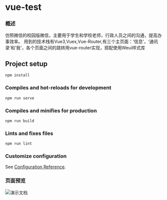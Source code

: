 # vue-test
### 概述
仿照微信的校园版微信，主要用于学生和学校老师，行政人员之间的沟通，提高办事效率。
用到的技术栈有Vue3,Vuex,Vue-Router,有三个主页面：‘信息’，‘通讯录’和‘我’，各个页面之间的跳转用vue-router实现，搭配使用Weui样式库

## Project setup
```
npm install
```

### Compiles and hot-reloads for development
```
npm run serve
```

### Compiles and minifies for production
```
npm run build
```

### Lints and fixes files
```
npm run lint
```

### Customize configuration
See [Configuration Reference](https://cli.vuejs.org/config/).
### 页面预览
![演示文档](https://user-images.githubusercontent.com/71813516/154300503-44231130-8ab2-459e-bd49-f1a92337ddb7.gif)


